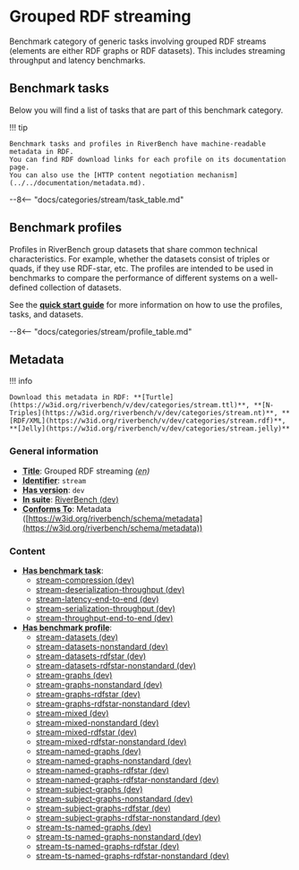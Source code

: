 # Grouped RDF streaming

Benchmark category of generic tasks involving grouped RDF streams (elements are either RDF graphs or RDF datasets). This includes streaming throughput and latency benchmarks.
## Benchmark tasks

Below you will find a list of tasks that are part of this benchmark category.

!!! tip

    Benchmark tasks and profiles in RiverBench have machine-readable metadata in RDF.
    You can find RDF download links for each profile on its documentation page.
    You can also use the [HTTP content negotiation mechanism](../../documentation/metadata.md).

--8<-- "docs/categories/stream/task_table.md"

## Benchmark profiles

Profiles in RiverBench group datasets that share common technical characteristics.
For example, whether the datasets consist of triples or quads, if they use RDF-star, etc.
The profiles are intended to be used in benchmarks to compare the performance of different systems on a well-defined collection of datasets.

See the **[quick start guide](../../documentation/using.md)** for more information on how to use the profiles, tasks, and datasets.

--8<-- "docs/categories/stream/profile_table.md"



## Metadata



!!! info

    Download this metadata in RDF: **[Turtle](https://w3id.org/riverbench/v/dev/categories/stream.ttl)**, **[N-Triples](https://w3id.org/riverbench/v/dev/categories/stream.nt)**, **[RDF/XML](https://w3id.org/riverbench/v/dev/categories/stream.rdf)**, **[Jelly](https://w3id.org/riverbench/v/dev/categories/stream.jelly)**



### General information

- **<abbr title="A name given to the resource.">Title</abbr>**: Grouped RDF streaming _(<abbr title="English">en</abbr>)_
- **<abbr title="An unambiguous reference to the resource within a given context.">Identifier</abbr>**: `stream`
- **<abbr title="Version tag of an artifact">Has version</abbr>**: `dev`
- **<abbr title="Indicates the benchmark suite to which a dataset or profile belongs">In suite</abbr>**: [RiverBench (dev)](https://w3id.org/riverbench/)
- **<abbr title="An established standard to which the described resource conforms.">Conforms To</abbr>**: Metadata ([https://w3id.org/riverbench/schema/metadata](https://w3id.org/riverbench/schema/metadata))

### Content

- **<abbr title="For benchmark categories this property indicates tasks that belong to the category.">Has benchmark task</abbr>**: 
    - [stream-compression (dev)](https://w3id.org/riverbench/v/dev/tasks/stream-compression)
    - [stream-deserialization-throughput (dev)](https://w3id.org/riverbench/v/dev/tasks/stream-deserialization-throughput)
    - [stream-latency-end-to-end (dev)](https://w3id.org/riverbench/v/dev/tasks/stream-latency-end-to-end)
    - [stream-serialization-throughput (dev)](https://w3id.org/riverbench/v/dev/tasks/stream-serialization-throughput)
    - [stream-throughput-end-to-end (dev)](https://w3id.org/riverbench/v/dev/tasks/stream-throughput-end-to-end)
- **<abbr title="For benchmark categories this property indicates profiles that belong to the category.">Has benchmark profile</abbr>**: 
    - [stream-datasets (dev)](https://w3id.org/riverbench/v/dev/profiles/stream-datasets)
    - [stream-datasets-nonstandard (dev)](https://w3id.org/riverbench/v/dev/profiles/stream-datasets-nonstandard)
    - [stream-datasets-rdfstar (dev)](https://w3id.org/riverbench/v/dev/profiles/stream-datasets-rdfstar)
    - [stream-datasets-rdfstar-nonstandard (dev)](https://w3id.org/riverbench/v/dev/profiles/stream-datasets-rdfstar-nonstandard)
    - [stream-graphs (dev)](https://w3id.org/riverbench/v/dev/profiles/stream-graphs)
    - [stream-graphs-nonstandard (dev)](https://w3id.org/riverbench/v/dev/profiles/stream-graphs-nonstandard)
    - [stream-graphs-rdfstar (dev)](https://w3id.org/riverbench/v/dev/profiles/stream-graphs-rdfstar)
    - [stream-graphs-rdfstar-nonstandard (dev)](https://w3id.org/riverbench/v/dev/profiles/stream-graphs-rdfstar-nonstandard)
    - [stream-mixed (dev)](https://w3id.org/riverbench/v/dev/profiles/stream-mixed)
    - [stream-mixed-nonstandard (dev)](https://w3id.org/riverbench/v/dev/profiles/stream-mixed-nonstandard)
    - [stream-mixed-rdfstar (dev)](https://w3id.org/riverbench/v/dev/profiles/stream-mixed-rdfstar)
    - [stream-mixed-rdfstar-nonstandard (dev)](https://w3id.org/riverbench/v/dev/profiles/stream-mixed-rdfstar-nonstandard)
    - [stream-named-graphs (dev)](https://w3id.org/riverbench/v/dev/profiles/stream-named-graphs)
    - [stream-named-graphs-nonstandard (dev)](https://w3id.org/riverbench/v/dev/profiles/stream-named-graphs-nonstandard)
    - [stream-named-graphs-rdfstar (dev)](https://w3id.org/riverbench/v/dev/profiles/stream-named-graphs-rdfstar)
    - [stream-named-graphs-rdfstar-nonstandard (dev)](https://w3id.org/riverbench/v/dev/profiles/stream-named-graphs-rdfstar-nonstandard)
    - [stream-subject-graphs (dev)](https://w3id.org/riverbench/v/dev/profiles/stream-subject-graphs)
    - [stream-subject-graphs-nonstandard (dev)](https://w3id.org/riverbench/v/dev/profiles/stream-subject-graphs-nonstandard)
    - [stream-subject-graphs-rdfstar (dev)](https://w3id.org/riverbench/v/dev/profiles/stream-subject-graphs-rdfstar)
    - [stream-subject-graphs-rdfstar-nonstandard (dev)](https://w3id.org/riverbench/v/dev/profiles/stream-subject-graphs-rdfstar-nonstandard)
    - [stream-ts-named-graphs (dev)](https://w3id.org/riverbench/v/dev/profiles/stream-ts-named-graphs)
    - [stream-ts-named-graphs-nonstandard (dev)](https://w3id.org/riverbench/v/dev/profiles/stream-ts-named-graphs-nonstandard)
    - [stream-ts-named-graphs-rdfstar (dev)](https://w3id.org/riverbench/v/dev/profiles/stream-ts-named-graphs-rdfstar)
    - [stream-ts-named-graphs-rdfstar-nonstandard (dev)](https://w3id.org/riverbench/v/dev/profiles/stream-ts-named-graphs-rdfstar-nonstandard)

